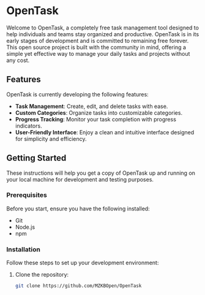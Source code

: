 # OpenTask

Welcome to OpenTask, a completely free task management tool designed to help individuals and teams stay organized and productive. OpenTask is in its early stages of development and is committed to remaining free forever. This open source project is built with the community in mind, offering a simple yet effective way to manage your daily tasks and projects without any cost.

## Features

OpenTask is currently developing the following features:

- **Task Management**: Create, edit, and delete tasks with ease.
- **Custom Categories**: Organize tasks into customizable categories.
- **Progress Tracking**: Monitor your task completion with progress indicators.
- **User-Friendly Interface**: Enjoy a clean and intuitive interface designed for simplicity and efficiency.

## Getting Started

These instructions will help you get a copy of OpenTask up and running on your local machine for development and testing purposes.

### Prerequisites

Before you start, ensure you have the following installed:

- Git
- Node.js
- npm

### Installation

Follow these steps to set up your development environment:

1. Clone the repository:
   ```bash
   git clone https://github.com/MZKBOpen/OpenTask
   ```
